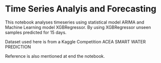 # Time Series Analyis and Forecasting

This notebook analyses timeseries using statistical model ARIMA and Machine Learning model XGBRegressor.
By using XGBRegressor unseen samples  predicted for 15 days.

Dataset used here is from a Kaggle Competition ACEA SMART WATER PREDICTION

Reference is also mentioned at end the notebook.

